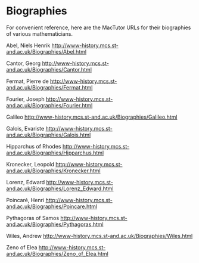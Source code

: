 # Biographies

For convenient reference, here are the MacTutor URLs for their biographies of various mathematicians.

Abel, Niels Henrik http://www-history.mcs.st-and.ac.uk/Biographies/Abel.html

Cantor, Georg http://www-history.mcs.st-and.ac.uk/Biographies/Cantor.html

Fermat, Pierre de http://www-history.mcs.st-and.ac.uk/Biographies/Fermat.html

Fourier, Joseph http://www-history.mcs.st-and.ac.uk/Biographies/Fourier.html

Galileo http://www-history.mcs.st-and.ac.uk/Biographies/Galileo.html

Galois, Evariste http://www-history.mcs.st-and.ac.uk/Biographies/Galois.html

Hipparchus of Rhodes http://www-history.mcs.st-and.ac.uk/Biographies/Hipparchus.html

Kronecker, Leopold http://www-history.mcs.st-and.ac.uk/Biographies/Kronecker.html

Lorenz, Edward http://www-history.mcs.st-and.ac.uk/Biographies/Lorenz_Edward.html

Poincaré, Henri http://www-history.mcs.st-and.ac.uk/Biographies/Poincare.html

Pythagoras of Samos http://www-history.mcs.st-and.ac.uk/Biographies/Pythagoras.html

Wiles, Andrew http://www-history.mcs.st-and.ac.uk/Biographies/Wiles.html

Zeno of Elea http://www-history.mcs.st-and.ac.uk/Biographies/Zeno_of_Elea.html